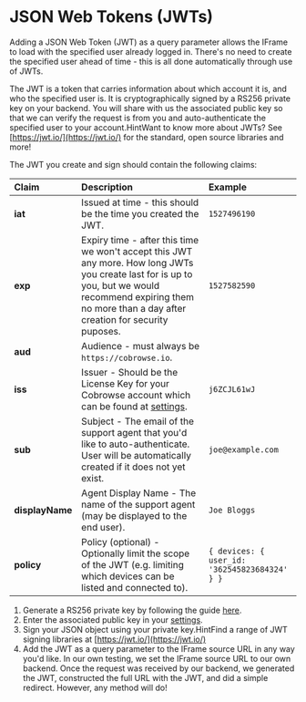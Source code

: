 # JSON Web Tokens \(JWTs\)

Adding a JSON Web Token \(JWT\) as a query parameter allows the IFrame to load with the specified user already logged in. There's no need to create the specified user ahead of time - this is all done automatically through use of JWTs.

The JWT is a token that carries information about which account it is, and who the specified user is. It is cryptographically signed by a RS256 private key on your backend. You will share with us the associated public key so that we can verify the request is from you and auto-authenticate the specified user to your account.HintWant to know more about JWTs? See [https://jwt.io/](https://jwt.io/) for the standard, open source libraries and more!

The JWT you create and sign should contain the following claims:

| Claim | Description | Example |
| :--- | :--- | :--- |
| **iat** | Issued at time - this should be the time you created the JWT. | `1527496190` |
| **exp** | Expiry time - after this time we won't accept this JWT any more. How long JWTs you create last for is up to you, but we would recommend expiring them no more than a day after creation for security puposes. | `1527582590` |
| **aud** | Audience - must always be `https://cobrowse.io`. |  |
| **iss** | Issuer - Should be the License Key for your Cobrowse account which can be found at [settings](https://cobrowse.io/dashboard/settings). | `j6ZCJL61wJ` |
| **sub** | Subject - The email of the support agent that you'd like to auto-authenticate. User will be automatically created if it does not yet exist. | `joe@example.com` |
| **displayName** | Agent Display Name - The name of the support agent \(may be displayed to the end user\). | `Joe Bloggs` |
| **policy** | Policy \(optional\) - Optionally limit the scope of the JWT \(e.g. limiting which devices can be listed and connected to\). | `{ devices: { user_id: '362545823684324' } }` |

1. Generate a RS256 private key by following the guide [here](https://rietta.com/blog/2012/01/27/openssl-generating-rsa-key-from-command/).
2. Enter the associated public key in your [settings](https://cobrowse.io/dashboard/settings/integrations).
3. Sign your JSON object using your private key.HintFind a range of JWT signing libraries at [https://jwt.io/](https://jwt.io/)
4. Add the JWT as a query parameter to the IFrame source URL in any way you'd like. In our own testing, we set the IFrame source URL to our own backend. Once the request was received by our backend, we generated the JWT, constructed the full URL with the JWT, and did a simple redirect. However, any method will do!

